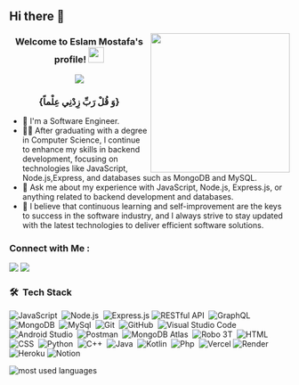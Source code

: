 ## Hi there 👋

<!--
**EslamElgamel/EslamElgamel** is a ✨ _special_ ✨ repository because its `README.md` (this file) appears on your GitHub profile.


<img width="250" align="right" src="https://c.tenor.com/_DOBjnGspYAAAAAM/code-coding.gif">

<h3 align="center">
  Welcome to Yousef Dergham's profile!
  <img src="https://media.giphy.com/media/hvRJCLFzcasrR4ia7z/giphy.gif" width="28">
</h3>

<!-- Typing SVG by DenverCoder1 - https://github.com/DenverCoder1/readme-typing-svg -->

<img width="250" align="right" src="https://c.tenor.com/_DOBjnGspYAAAAAM/code-coding.gif">

<h3 align="center">
  Welcome to Eslam Mostafa's profile!
  <img src="https://media.giphy.com/media/hvRJCLFzcasrR4ia7z/giphy.gif" width="28">
</h3>

<!-- Typing SVG by DenverCoder1 - https://github.com/DenverCoder1/readme-typing-svg -->
<p align="center">
  <a href="https://github.com/DenverCoder1/readme-typing-svg"><img src="https://readme-typing-svg.herokuapp.com/?lines=Back-End%20|%20Node.js%20Developer;Always%20learning%20new%20things&font=Fira%20Code&center=true&width=440&height=45&color=f75c7e&vCenter=true&size=22"></a>
</p> 
<h3 align="center"> {وَ قُلْ رَبِّ زِدْنِي عِلْماً} </h3>


- 🏢 I'm a Software Engineer.
- 👨‍💻 After graduating with a degree in Computer Science, I continue to enhance my skills in backend development, focusing on technologies like JavaScript, Node.js,Express, and databases such as MongoDB and MySQL.
- 💬 Ask me about my experience with JavaScript, Node.js, Express.js, or anything related to backend development and databases.
- 🎯 I believe that continuous learning and self-improvement are the keys to success in the software industry, and I always strive to stay updated with the latest technologies to deliver efficient software solutions.


### Connect with Me :

<a href="https://www.linkedin.com/in/eslam-mostafa-6b8b57306/" target="_blank"><img src="https://img.shields.io/badge/Eslam%20Mostafa-0077B5?style=for-the-badge&logo=Linkedin&logoColor=white"/></a>
<a href="islam.mostafa893@gmail.com‏" target="_blank"><img src="https://img.shields.io/badge/Eslam%20Mostafa-D14836?style=for-the-badge&logo=Gmail&logoColor=white"/></a>


### 🛠 &nbsp;Tech Stack
![JavaScript](https://img.shields.io/badge/-JavaScript-05122A?style=flat&logo=javascript)&nbsp;
![Node.js](https://img.shields.io/badge/-Node.js-05122A?style=flat&logo=node.js&logoColor=339933)&nbsp;
![Express.js](https://img.shields.io/badge/-Express-000000?style=flat&logo=express&logoColor=white)
![RESTful API](https://img.shields.io/badge/-RESTful%20API-05122A?style=flat&logo=restapi&logoColor=green)&nbsp;
![GraphQL](https://img.shields.io/badge/-GraphQL-05122A?style=flat&logo=GraphQL)&nbsp;
![MongoDB](https://img.shields.io/badge/-MongoDB-05122A?style=flat&logo=MongoDB)&nbsp;
![MySql](https://img.shields.io/badge/-MySql-05122A?style=flat&logo=MySql)&nbsp;
![Git](https://img.shields.io/badge/-Git-05122A?style=flat&logo=git)&nbsp;
![GitHub](https://img.shields.io/badge/-GitHub-05122A?style=flat&logo=github)&nbsp;
![Visual Studio Code](https://img.shields.io/badge/-Visual%20Studio%20Code-05122A?style=flat&logo=visualstudiocode&logoColor=007ACC)&nbsp;
![Android Studio](https://img.shields.io/badge/-Android%20Studio-05122A?style=flat&logo=android-studio&logoColor=3DDC84)&nbsp;
![Postman](https://img.shields.io/badge/-Postman-05122A?style=flat&logo=postman&logoColor=FF6C37)&nbsp;
![MongoDB Atlas](https://img.shields.io/badge/-MongoDB%20Atlas-05122A?style=flat&logo=mongodb&logoColor=47A248)&nbsp;
![Robo 3T](https://img.shields.io/badge/-Robo%203T-05122A?style=flat&logo=robo3t&logoColor=4DB33D)&nbsp;
![HTML](https://img.shields.io/badge/-HTML-05122A?style=flat&logo=HTML5)&nbsp;
![CSS](https://img.shields.io/badge/-CSS-05122A?style=flat&logo=CSS3&logoColor=1572B6)&nbsp;
![Python](https://img.shields.io/badge/-Python%20-05122A?style=flat&logo=python)&nbsp;
![C++](https://img.shields.io/badge/-C++-05122A?style=flat&logo=CPlusPlus)&nbsp;
![Java](https://img.shields.io/badge/-Java-05122A?style=flat&logo=Java)&nbsp;
![Kotlin](https://img.shields.io/badge/-Kotlin-05122A?style=flat&logo=Kotlin)&nbsp;
![Php](https://img.shields.io/badge/-Php-05122A?style=flat&logo=Php)&nbsp;
![Vercel](https://img.shields.io/badge/-Vercel-05122A?style=flat&logo=vercel)
![Render](https://img.shields.io/badge/-Render-05122A?style=flat&logo=Render)
![Heroku](https://img.shields.io/badge/-Heroku-05122A?style=flat&logo=Heroku)
![Notion](https://img.shields.io/badge/-Notion-000000?style=flat&logo=notion&logoColor=white)






<img align="left" src="https://github-readme-stats.vercel.app/api/top-langs?username=EslamElgamel&show_icons=true&locale=en&layout=compact&theme=radical" alt="most used languages" />

<br>

